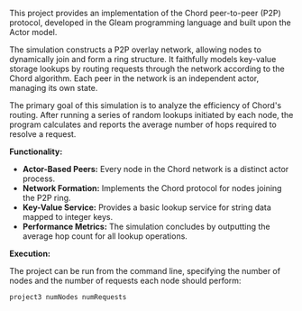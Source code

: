 
This project provides an implementation of the Chord peer-to-peer (P2P) protocol, developed in the Gleam programming language and built upon the Actor model.

The simulation constructs a P2P overlay network, allowing nodes to dynamically join and form a ring structure. It faithfully models key-value storage lookups by routing requests through the network according to the Chord algorithm. Each peer in the network is an independent actor, managing its own state.

The primary goal of this simulation is to analyze the efficiency of Chord's routing. After running a series of random lookups initiated by each node, the program calculates and reports the average number of hops required to resolve a request.

**Functionality:**

-   **Actor-Based Peers:** Every node in the Chord network is a distinct actor process.
-   **Network Formation:** Implements the Chord protocol for nodes joining the P2P ring.
-   **Key-Value Service:** Provides a basic lookup service for string data mapped to integer keys.
-   **Performance Metrics:** The simulation concludes by outputting the average hop count for all lookup operations.

**Execution:**

The project can be run from the command line, specifying the number of nodes and the number of requests each node should perform:

`project3 numNodes numRequests`

